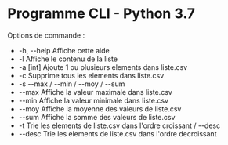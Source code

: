
# Programme CLI - Python 3.7

Options de commande :

  - -h, --help    Affiche cette aide
  - -l            Affiche le contenu de la liste
  - -a [int]      Ajoute 1 ou plusieurs elements dans liste.csv
  - -c            Supprime tous les elements dans liste.csv
  - -s            --max / --min / --moy / --sum
   - --max         Affiche la valeur maximale dans liste.csv
   - --min         Affiche la valeur minimale dans liste.csv
   - --moy         Affiche la moyenne des valeurs de liste.csv
   - --sum         Affiche la somme des valeurs de liste.csv
  - -t            Trie les elements de liste.csv dans l'ordre croissant / --desc
   - --desc        Trie les elements de liste.csv dans l'ordre decroissant
